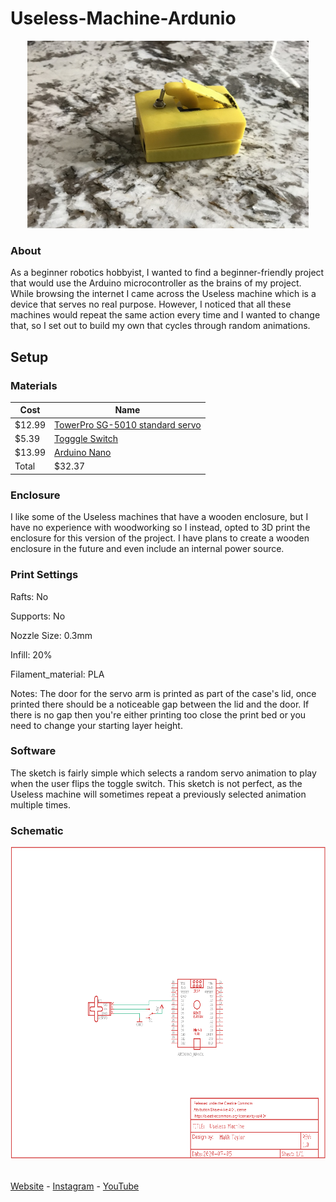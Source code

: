 # Useless-Machine-Ardunio 
 
<p align="center">
  <img width="450" height="300" src="https://github.com/MalikTaylor/Useless-Machine-Ardunio/blob/master/Images/Useless%20Machine%206-30-2020.JPG">
</p>

### About
As a beginner robotics hobbyist, I wanted to find a beginner-friendly project that would use the Arduino microcontroller as the brains of my project. While browsing the internet I came across the Useless machine which is a device that serves no real purpose. However, I noticed that all these machines would repeat the same action every time and I wanted to change that, so I set out to build my own that cycles through random animations. 


## Setup

### Materials 

Cost   | Name |                                                                           
------ | ---- |                                                                           
$12.99 | [TowerPro SG-5010 standard servo](https://www.amazon.com/dp/B07KGQVDD1/ref=sspa_dk_detail_6?psc=1&pd_rd_i=B07KGQVDD1&pd_rd_w=qwyLT&pf_rd_p=48d372c1-f7e1-4b8b-9d02-4bd86f5158c5&pd_rd_wg=NRhVq&pf_rd_r=0GX6T3Y3VFTM174MQHTQ&pd_rd_r=5a351d8a-d322-48f1-891c-2e87f5c6d8b8&spLa=ZW5jcnlwdGVkUXVhbGlmaWVyPUEyR0VMR1QyUEZXTkVBJmVuY3J5cHRlZElkPUEwMzg0ODExMUdBRkk3SUwyUlpRRiZlbmNyeXB0ZWRBZElkPUEwNjk2MjIxM0xVUjdOWlhKUklOTSZ3aWRnZXROYW1lPXNwX2RldGFpbCZhY3Rpb249Y2xpY2tSZWRpcmVjdCZkb05vdExvZ0NsaWNrPXRydWU=)|
$5.39  | [Togggle Switch](https://www.amazon.com/gp/product/B079JBF815/ref=ppx_yo_dt_b_asin_title_o02_s00?ie=UTF8&psc=1)|
$13.99  | [Arduino Nano](https://www.amazon.com/gp/product/B07G99NNXL/ref=ppx_yo_dt_b_asin_title_o01_s00?ie=UTF8&psc=1)|
Total  | $32.37|

### Enclosure 

I like some of the Useless machines that have a wooden enclosure, but I have no experience with woodworking so I instead, opted to 3D print the enclosure for this version of the project. I have plans to create a wooden enclosure in the future and even include an internal power source.  

### Print Settings
Rafts:
No

Supports:
No

Nozzle Size:
0.3mm

Infill:
20%

Filament_material:
PLA

Notes:
The door for the servo arm is printed as part of the case's lid, once printed there should be a noticeable gap between the lid and the door. If there is no gap then you're either printing too close the print bed or you need to change your starting layer height. 

### Software

The sketch is fairly simple which selects a random servo animation to play when the user flips the toggle switch. This sketch is not perfect, as the Useless machine will sometimes repeat a previously selected animation multiple times.
### Schematic

<p align="center">
  <img width="600" height="500" src="https://github.com/MalikTaylor/Useless-Machine-Ardunio/blob/master/Schematic/Schematic.png">
</p>

<br>
<a href="https://personal-website-c1fb5.web.app/">Website</a>
 - <a href="https://www.instagram.com/__maliktaylor/">Instagram</a>
 - <a href="https://www.youtube.com/channel/UCZMicsoHBOJebbyCS7dWkTg?">YouTube</a>
 <br>
 <br>
